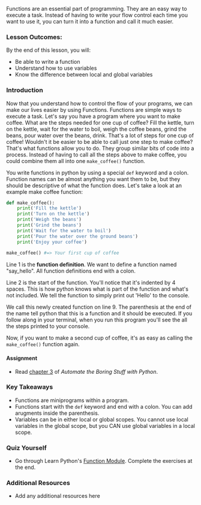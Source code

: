 Functions are an essential part of programming. They are an easy way to execute a task. Instead of having to write your flow control each time you want to use it, you can turn it into a function and call it much easier.

### Lesson Outcomes:

By the end of this lesson, you will:

* Be able to write a function
* Understand how to use variables
* Know the difference between local and global variables

### Introduction

Now that you understand how to control the flow of your programs, we can make our lives easier by using Functions. Functions are simple ways to execute a task. Let's say you have a program where you want to make coffee. What are the steps needed for one cup of coffee? Fill the kettle, turn on the kettle, wait for the water to boil, weigh the coffee beans, grind the beans, pour water over the beans, drink. That's a lot of steps for one cup of coffee! Wouldn't it be easier to be able to call just one step to make coffee? That's what functions allow you to do. They group similar bits of code into a process. Instead of having to call all the steps above to make coffee, you could combine them all into one `make_coffee()` function.

You write functions in python by using a special `def` keyword and a colon. Function names can be almost anything you want them to be, but they should be descriptive of what the function does. Let's take a look at an example make coffee function:

~~~python
def make_coffee():
    print('Fill the kettle')
    print('Turn on the kettle')
    print('Weigh the beans')
    print('Grind the beans')
    print('Wait for the water to boil')
    print('Pour the water over the ground beans')
    print('Enjoy your coffee')
		
make_coffee() #=> Your first cup of coffee
~~~

Line 1 is the __function definition__. We want to define a function named "say_hello". All function definitions end with a colon.

Line 2 is the start of the function. You'll notice that it's indented by 4 spaces. This is how python knows what is part of the function and what's not included. We tell the function to simply print out 'Hello' to the console.

We call this newly created function on line 9. The parenthesis at the end of the name tell python that this is a function and it should be executed. If you follow along in your terminal, when you run this program you'll see the all the steps printed to your console.

Now, if you want to make a second cup of coffee, it's as easy as calling the `make_coffee()` function again.

#### Assignment

<div class="lesson-content__panel" markdown="1">

* Read [chapter 3](https://automatetheboringstuff.com/2e/chapter3/) of _Automate the Boring Stuff with Python_.

</div>

### Key Takeaways

* Functions are miniprograms within a program.
* Functions start with the `def` keyword and end with a colon. You can add arugments inside the parenthesis.
* Variables can be in either local or global scopes. You cannot use local variables in the global scope, but you CAN use global variables in a local scope.

### Quiz Yourself

* Go through Learn Python's [Function Module](https://www.learnpython.org/en/Functions). Complete the exercises at the end.

### Additional Resources

* Add any additional resources here
